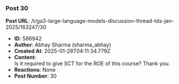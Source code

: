 ### Post 30
**Post URL**: /t/ga3-large-language-models-discussion-thread-tds-jan-2025/163247/30
- **ID**: 586942
- **Author**: Abhay Sharma (sharma_abhay)
- **Created At**: 2025-01-28T04:11:34.779Z
- **Content**:  
  Is it required to give SCT for the ROE of this course?
Thank you.
- **Reactions**: None
- **Post Number**: 30

